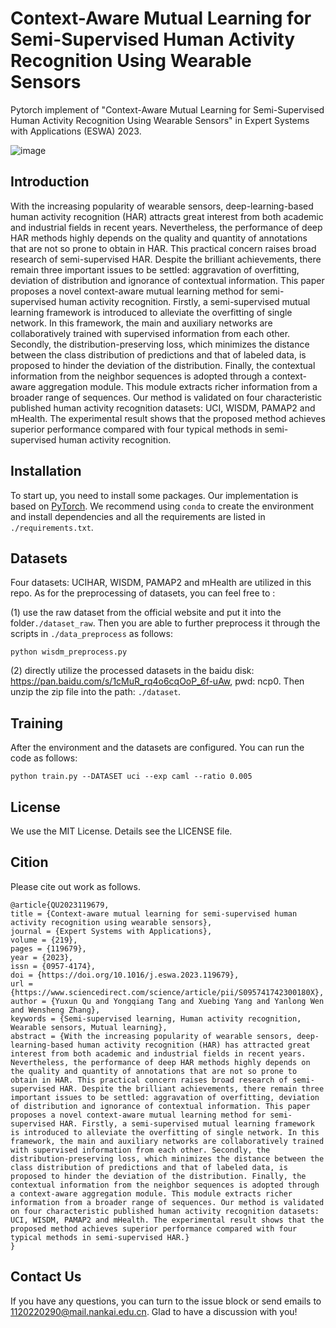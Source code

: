 # Context-Aware Mutual Learning for Semi-Supervised Human Activity Recognition Using Wearable Sensors

Pytorch implement of "Context-Aware Mutual Learning for Semi-Supervised Human Activity Recognition Using Wearable Sensors" in Expert Systems with Applications (ESWA) 2023.

![image](https://user-images.githubusercontent.com/56111463/198065753-0bcc7cb0-2a03-4de3-a1fc-4746f02d7f04.png)

## Introduction 

With the increasing popularity of wearable sensors, deep-learning-based human activity recognition  (HAR) attracts great interest from  both academic and industrial fields in recent years. Nevertheless, the performance of deep HAR methods highly depends on the quality and quantity of annotations that are not so prone to obtain in HAR. This practical concern raises broad research of semi-supervised HAR. Despite the brilliant achievements, there remain three important issues to be settled: aggravation of overfitting, deviation of distribution and ignorance of contextual information. This paper proposes a novel context-aware mutual learning method for semi-supervised human activity recognition. Firstly, a semi-supervised mutual learning framework is  introduced to alleviate the overfitting of  single network. In this framework, the main and auxiliary networks are collaboratively trained with supervised information from each other. Secondly, the distribution-preserving loss, which minimizes the distance between the class distribution of predictions and that of labeled data, is proposed to hinder the deviation of the distribution. Finally, the contextual information from the neighbor sequences is  adopted through a context-aware aggregation module. This module extracts richer information from a broader range of sequences. Our method is validated on four characteristic published human activity recognition datasets: UCI, WISDM, PAMAP2 and mHealth. The experimental result shows that the proposed method achieves superior performance compared with four typical methods in semi-supervised human activity recognition.



## Installation

To start up, you need to install some packages. Our implementation is based on [PyTorch](https://pytorch.org). We recommend using `conda` to create the environment and install dependencies and all the requirements are listed in `./requirements.txt`.

## Datasets

Four datasets: UCIHAR, WISDM, PAMAP2 and mHealth are utilized in this repo. As for the preprocessing of datasets, you can feel free to :

(1) use the raw dataset from the official website and put it into the folder`./dataset_raw`. Then you are able to further preprocess it through the scripts in `./data_preprocess` as follows:

```
python wisdm_preprocess.py
```

(2) directly utilize the processed datasets in the baidu disk: https://pan.baidu.com/s/1cMuR_rq4o6cqOoP_6f-uAw, pwd: ncp0. Then unzip the zip file into the path: `./dataset`.

## Training

After the environment and the datasets are configured. You can run the code as follows:

```shell
python train.py --DATASET uci --exp caml --ratio 0.005
```

## License

We use the MIT License. Details see the LICENSE file.

## Cition

Please cite out work as follows.

```
@article{QU2023119679,
title = {Context-aware mutual learning for semi-supervised human activity recognition using wearable sensors},
journal = {Expert Systems with Applications},
volume = {219},
pages = {119679},
year = {2023},
issn = {0957-4174},
doi = {https://doi.org/10.1016/j.eswa.2023.119679},
url = {https://www.sciencedirect.com/science/article/pii/S095741742300180X},
author = {Yuxun Qu and Yongqiang Tang and Xuebing Yang and Yanlong Wen and Wensheng Zhang},
keywords = {Semi-supervised learning, Human activity recognition, Wearable sensors, Mutual learning},
abstract = {With the increasing popularity of wearable sensors, deep-learning-based human activity recognition (HAR) has attracted great interest from both academic and industrial fields in recent years. Nevertheless, the performance of deep HAR methods highly depends on the quality and quantity of annotations that are not so prone to obtain in HAR. This practical concern raises broad research of semi-supervised HAR. Despite the brilliant achievements, there remain three important issues to be settled: aggravation of overfitting, deviation of distribution and ignorance of contextual information. This paper proposes a novel context-aware mutual learning method for semi-supervised HAR. Firstly, a semi-supervised mutual learning framework is introduced to alleviate the overfitting of single network. In this framework, the main and auxiliary networks are collaboratively trained with supervised information from each other. Secondly, the distribution-preserving loss, which minimizes the distance between the class distribution of predictions and that of labeled data, is proposed to hinder the deviation of the distribution. Finally, the contextual information from the neighbor sequences is adopted through a context-aware aggregation module. This module extracts richer information from a broader range of sequences. Our method is validated on four characteristic published human activity recognition datasets: UCI, WISDM, PAMAP2 and mHealth. The experimental result shows that the proposed method achieves superior performance compared with four typical methods in semi-supervised HAR.}
}
```


## Contact Us

If you have any questions, you can turn to the issue block or send emails to 1120220290@mail.nankai.edu.cn. Glad to have a discussion with you!
